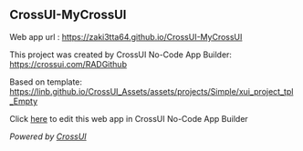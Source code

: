 ## CrossUI-MyCrossUI
Web app url : https://zaki3tta64.github.io/CrossUI-MyCrossUI

This project was created by CrossUI No-Code App Builder: https://crossui.com/RADGithub

Based on template: https://linb.github.io/CrossUI_Assets/assets/projects/Simple/xui_project_tpl_Empty

Click [here](https://crossui.com/RADGithub/#!from=github&owner=zaki3tta64&repo=CrossUI-MyCrossUI) to edit this web app in CrossUI No-Code App Builder

<i>Powered by [CrossUI](https://crossui.com)</i>
